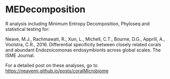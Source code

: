 # MEDecomposition

R analysis including Minimum Entropy Decomposition, Phyloseq and statistical testing for:

Neave, M.J., Rachmawati, R., Xun, L., Michell, C.T., Bourne, D.G., Apprill, A., Voolstra, C.R., 2016. Differential specificity between closely related corals and abundant Endozoicomonas endosymbionts across global scales. The ISME Journal.

For a detailed post on these analyses, go to https://neavemj.github.io/posts/coralMicrobiome
